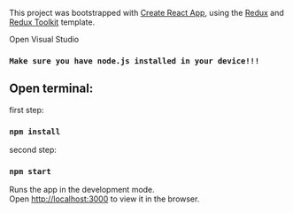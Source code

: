 This project was bootstrapped with [Create React App](https://github.com/facebook/create-react-app), using the [Redux](https://redux.js.org/) and [Redux Toolkit](https://redux-toolkit.js.org/) template.

Open Visual Studio
### `Make sure you have node.js installed in your device!!!`

## Open terminal:

first step:
### `npm install`

second step:
### `npm start`

Runs the app in the development mode.<br />
Open [http://localhost:3000](http://localhost:3000) to view it in the browser.
